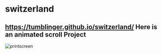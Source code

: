 # switzerland

## https://tumblinger.github.io/switzerland/ Here is an animated scroll Project

![printscreen](https://user-images.githubusercontent.com/77502878/154588169-fc9e8673-2abd-4a02-b265-caae5c5d3b37.JPG)
